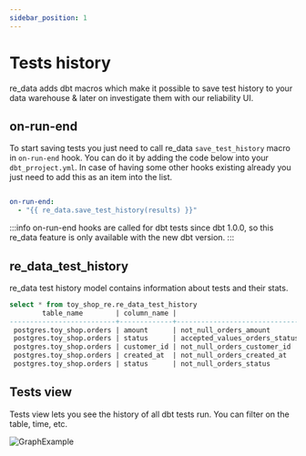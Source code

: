 ```yaml
---
sidebar_position: 1
---
```


# Tests history

re_data adds dbt macros which make it possible to save test history to your data warehouse & later on investigate them with our reliability UI.

## on-run-end
To start saving tests you just need to call re_data `save_test_history` macro in `on-run-end` hook. You can do it by adding the code below into your `dbt_prroject.yml`. In case of having some other hooks existing already you just need to add this as an item into the list.

```yml dbt_project.yml

on-run-end:
  - "{{ re_data.save_test_history(results) }}"

```

:::info
on-run-end hooks are called for dbt tests since dbt 1.0.0, so this re_data feature is only available with the new dbt version.
:::


## re_data_test_history

re_data test history model contains information about tests and their stats.


```sql
select * from toy_shop_re.re_data_test_history
        table_name        | column_name |                                 test_name                                  | status |       run_at
--------------------------+-------------+----------------------------------------------------------------------------+--------+---------------------
 postgres.toy_shop.orders | amount      | not_null_orders_amount                                                     | Fail   | 2022-01-13 08:49:39
 postgres.toy_shop.orders | status      | accepted_values_orders_status__pending__shipped__delivered__not_paid__paid | Fail   | 2022-01-13 08:49:39
 postgres.toy_shop.orders | customer_id | not_null_orders_customer_id                                                | Pass   | 2022-01-13 08:49:39
 postgres.toy_shop.orders | created_at  | not_null_orders_created_at                                                 | Pass   | 2022-01-13 08:49:39
 postgres.toy_shop.orders | status      | not_null_orders_status                                                     | Pass   | 2022-01-13 08:49:39
```

## Tests view

Tests view lets you see the history of all dbt tests run. You can filter on the table, time, etc.

![GraphExample](/screenshots/ui/tests.png)


